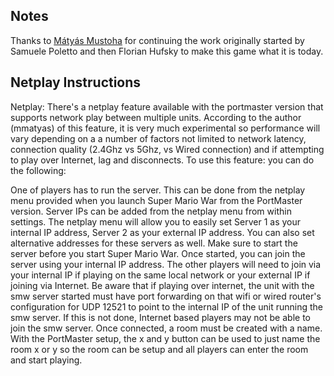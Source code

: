 ## Notes

Thanks to [Mátyás Mustoha](https://github.com/mmatyas/supermariowar) for continuing the work originally started by Samuele Poletto and then Florian Hufsky to make this game what it is today.


## Netplay Instructions

Netplay: There's a netplay feature available with the portmaster version that supports network play between multiple units. According to the author (mmatyas) of this feature, it is very much experimental so performance will vary depending on a a number of factors not limited to network latency, connection quality (2.4Ghz vs 5Ghz, vs Wired connection) and if attempting to play over Internet, lag and disconnects. To use this feature: you can do the following:

One of players has to run the server. This can be done from the netplay menu provided when you launch Super Mario War from the PortMaster version.
Server IPs can be added from the netplay menu from within settings. The netplay menu will allow you to easily set Server 1 as your internal IP address, Server 2 as your external IP address. You can also set alternative addresses for these servers as well.
Make sure to start the server before you start Super Mario War. Once started, you can join the server using your internal IP address. The other players will need to join via your internal IP if playing on the same local network or your external IP if joining via Internet.
Be aware that if playing over internet, the unit with the smw server started must have port forwarding on that wifi or wired router's configuration for UDP 12521 to point to the internal IP of the unit running the smw server. If this is not done, Internet based players may not be able to join the smw server.
Once connected, a room must be created with a name. With the PortMaster setup, the x and y button can be used to just name the room x or y so the room can be setup and all players can enter the room and start playing.


